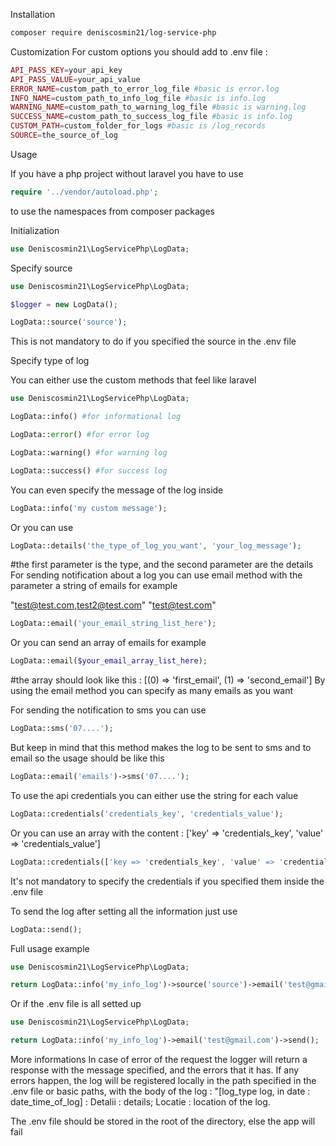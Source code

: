 Installation
```bash
composer require deniscosmin21/log-service-php
```

Customization
For custom options you should add to .env file :

```php
API_PASS_KEY=your_api_key
API_PASS_VALUE=your_api_value
ERROR_NAME=custom_path_to_error_log_file #basic is error.log
INFO_NAME=custom_path_to_info_log_file #basic is info.log
WARNING_NAME=custom_path_to_warning_log_file #basic is warning.log
SUCCESS_NAME=custom_path_to_success_log_file #basic is info.log
CUSTOM_PATH=custom_folder_for_logs #basic is /log_records
SOURCE=the_source_of_log
```
Usage

If you have a php project without laravel you have to use 
```php
require '../vendor/autoload.php';
```
to use the namespaces from composer packages

Initialization
```php
use Deniscosmin21\LogServicePhp\LogData;
```

Specify source

```php
use Deniscosmin21\LogServicePhp\LogData;

$logger = new LogData();

LogData::source('source');
```
This is not mandatory to do if you specified the source in the .env file

Specify type of log

You can either use the custom methods that feel like laravel
```php
use Deniscosmin21\LogServicePhp\LogData;

LogData::info() #for informational log

LogData::error() #for error log

LogData::warning() #for warning log

LogData::success() #for success log
```
You can even specify the message of the log inside
```php
LogData::info('my custom message');
```
Or you can use
```php
LogData::details('the_type_of_log_you_want', 'your_log_message');
```
#the first parameter is the type, and the second parameter are the details
For sending notification about a log you can use email method with the parameter a string of emails for example

"test@test.com,test2@test.com" "test@test.com"
```php
LogData::email('your_email_string_list_here');
```
Or you can send an array of emails for example
```php
LogData::email($your_email_array_list_here);
```
#the array should look like this : [(0) => 'first_email', (1) => 'second_email']
By using the email method you can specify as many emails as you want

For sending the notification to sms you can use
```php
LogData::sms('07....');
```
But keep in mind that this method makes the log to be sent to sms and to email so the usage should be like this
```php
LogData::email('emails')->sms('07....');
```
To use the api credentials you can either use the string for each value

```php
LogData::credentials('credentials_key', 'credentials_value');
```
Or you can use an array with the content : ['key' => 'credentials_key', 'value' => 'credentials_value']

```php
LogData::credentials(['key => 'credentials_key', 'value' => 'credentials_value']);
```
It's not mandatory to specify the credentials if you specified them inside the .env file

To send the log after setting all the information just use

```php
LogData::send();
```
Full usage example
```php
use Deniscosmin21\LogServicePhp\LogData;

return LogData::info('my_info_log')->source('source')->email('test@gmail.com')->credentials('key', 'value')->send();
```
Or if the .env file is all setted up
```php
use Deniscosmin21\LogServicePhp\LogData;

return LogData::info('my_info_log')->email('test@gmail.com')->send();
```
More informations
In case of error of the request the logger will return a response with the message specified, and the errors that it has. If any errors happen, the log will be registered locally in the path specified in the .env file or basic paths, with the body of the log : "[log_type log, in date : date_time_of_log] : Detalii : details; Locatie : location of the log.

The .env file should be stored in the root of the directory, else the app will fail
